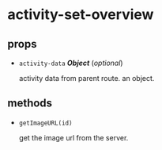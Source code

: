 # activity-set-overview 

## props 

- `activity-data` ***Object*** (*optional*) 

  activity data from parent route. an object. 

## methods 

- `getImageURL(id)` 

  get the image url from the server. 

